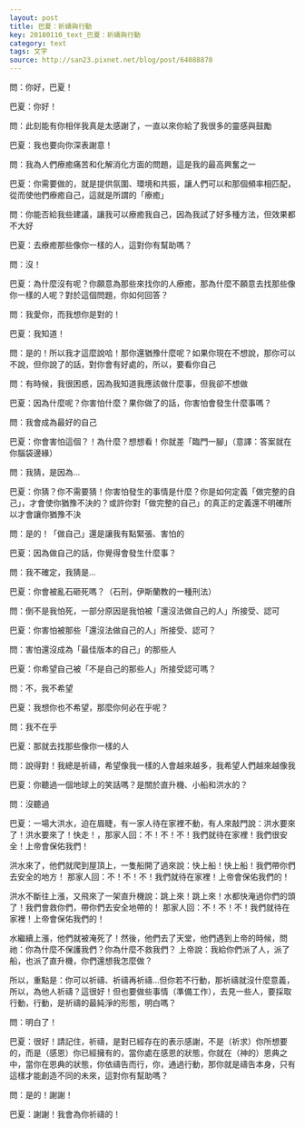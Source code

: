 ```yaml
---
layout: post
title: 巴夏：祈禱與行動
key: 20180110_text_巴夏：祈禱與行動
category: text
tags: 文字
source: http://san23.pixnet.net/blog/post/64088878
---
```



問：你好，巴夏！

巴夏：你好！

問：此刻能有你相伴我真是太感謝了，一直以來你給了我很多的靈感與鼓勵

巴夏：我也要向你深表謝意！

問：我為人們療癒痛苦和化解消化方面的問題，這是我的最高興奮之一

巴夏：你需要做的，就是提供氛圍、環境和共振，讓人們可以和那個頻率相匹配，從而使他們療癒自己，這就是所謂的「療癒」

問：你能否給我些建議，讓我可以療癒我自己，因為我試了好多種方法，但效果都不大好

巴夏：去療癒那些像你一樣的人，這對你有幫助嗎？

問：沒！

巴夏：為什麼沒有呢？你願意為那些來找你的人療癒，那為什麼不願意去找那些像你一樣的人呢？對於這個問題，你如何回答？

問：我愛你，而我想你是對的！

巴夏：我知道！

問：是的！所以我才這麼說哈！那你還猶豫什麼呢？如果你現在不想說，那你可以不說，但你說了的話，對你會有好處的，所以，要看你自己

問：有時候，我很困惑，因為我知道我應該做什麼事，但我卻不想做

巴夏：因為什麼呢？你害怕什麼？果你做了的話，你害怕會發生什麼事嗎？

問：我會成為最好的自己

巴夏：你會害怕這個？！為什麼？想想看！你就差「臨門一腳」（意譯：答案就在你腦袋邊緣）

問：我猜，是因為…

巴夏：你猜？你不需要猜！你害怕發生的事情是什麼？你是如何定義「做完整的自己」，才會使你猶豫不決的？或許你對「做完整的自己」的真正的定義還不明確所以才會讓你猶豫不決

問：是的！「做自己」還是讓我有點緊張、害怕的

巴夏：因為做自己的話，你覺得會發生什麼事？

問：我不確定，我猜是…

巴夏：你會被亂石砸死嗎？（石刑，伊斯蘭教的一種刑法）

問：倒不是我怕死，一部分原因是我怕被「還沒法做自己的人」所接受、認可

巴夏：你害怕被那些「還沒法做自己的人」所接受、認可？

問：害怕還沒成為「最佳版本的自己」的那些人

巴夏：你希望自己被「不是自己的那些人」所接受認可嗎？

問：不，我不希望

巴夏：我想你也不希望，那麼你何必在乎呢？

問：我不在乎

巴夏：那就去找那些像你一樣的人

問：說得對！我總是祈禱，希望像我一樣的人會越來越多，我希望人們越來越像我

巴夏：你聽過一個地球上的笑話嗎？是關於直升機、小船和洪水的？

問：沒聽過

巴夏：一場大洪水，迫在眉睫，有一家人待在家裡不動，有人來敲門說：洪水要來了！洪水要來了！快走！，那家人回：不！不！不！我們就待在家裡！我們很安全！上帝會保佑我們！

洪水來了，他們就爬到屋頂上，一隻船開了過來說：快上船！快上船！我們帶你們去安全的地方！
那家人回：不！不！不！我們就待在家裡！上帝會保佑我們的！

洪水不斷往上漲，又飛來了一架直升機說：跳上來！跳上來！水都快淹過你們的頭了！我們會救你們，帶你們去安全地帶的！
那家人回：不！不！不！我們就待在家裡！上帝會保佑我們的！

水繼續上漲，他們就被淹死了！然後，他們去了天堂，他們遇到上帝的時候，問祂：你為什麼不保護我們？你為什麼不救我們？
上帝說：我給你們派了人，派了船，也派了直升機，你們還想我怎麼做？

所以，重點是：你可以祈禱、祈禱再祈禱…但你若不行動，那祈禱就沒什麼意義，所以，為他人祈禱？這很好！但也要做些事情（準備工作），去見一些人，要採取行動，行動，是祈禱的最純淨的形態，明白嗎？

問：明白了！

巴夏：很好！請記住，祈禱，是對已經存在的表示感謝，不是（祈求）你所想要的，而是（感恩）你已經擁有的，當你處在感恩的狀態，你就在（神的）恩典之中，當你在恩典的狀態，你依禱告而行，你，通過行動，那你就是禱告本身，只有這樣才能創造不同的未來，這對你有幫助嗎？

問：是的！謝謝！

巴夏：謝謝！我會為你祈禱的！
